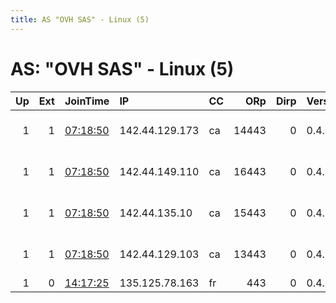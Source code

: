 ```yaml
---
title: AS "OVH SAS" - Linux (5)
---
```


# AS: "OVH SAS" - Linux (5)

|   Up |   Ext | JoinTime                                                                                              | IP             | CC   |   ORp |   Dirp | Version   | Contact                      | Nickname    |   eFamMembers |
|-----:|------:|:------------------------------------------------------------------------------------------------------|:---------------|:-----|------:|-------:|:----------|:-----------------------------|:------------|--------------:|
|    1 |     1 | [07:18:50](https://nusenu.github.io/OrNetStats/w/relay/5E0A5F0D8C428803172DFC1F26A04F892D9F2A74.html) | 142.44.129.173 | ca   | 14443 |      0 | 0.4.6.8   | Nona Admin &lt;nono6661935 A | darklab14   |            16 |
|    1 |     1 | [07:18:50](https://nusenu.github.io/OrNetStats/w/relay/65303FA8100C51D4EB1D7E014AA72B8EFC023385.html) | 142.44.149.110 | ca   | 16443 |      0 | 0.4.6.8   | Nona Admin &lt;nono6661935 A | darklab16   |            16 |
|    1 |     1 | [07:18:50](https://nusenu.github.io/OrNetStats/w/relay/7F9FF489559FA45B228161E39E2867AB94171EAB.html) | 142.44.135.10  | ca   | 15443 |      0 | 0.4.6.8   | Nona Admin &lt;nono6661935 A | darklab15   |            16 |
|    1 |     1 | [07:18:50](https://nusenu.github.io/OrNetStats/w/relay/C4FF4BD9F50A4EEED65056942109CD1FCE331BF3.html) | 142.44.129.103 | ca   | 13443 |      0 | 0.4.6.8   | Nona Admin &lt;nono6661935 A | darklab13   |            16 |
|    1 |     0 | [14:17:25](https://nusenu.github.io/OrNetStats/w/relay/EAC629584113C5A3349AFBD4DA139C67ED90D746.html) | 135.125.78.163 | fr   |   443 |      0 | 0.4.6.8   | None                         | GlezTorExit |             1 |
